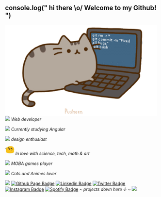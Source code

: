 ## console.log(" hi there \\o/ Welcome to my Github! ")

<img align="left" width="500" src="https://github.com/Julia-Alberici/Julia-Alberici/blob/main/Assets/pusheencode.gif"/>


<p></a><img src="https://media.giphy.com/media/WUlplcMpOCEmTGBtBW/giphy.gif" width="60"><em> Web developer</em></p>
<p></a><img src="https://github.com/anathayna/anathayna/blob/master/assets/bmo.gif?raw=1" width="50"/> <em>  Currently studying Angular </em></p>
<p></a><img src="https://github.com/anathayna/anathayna/blob/master/assets/enthusiast.gif?raw=1" width="45"/> <em>design enthusiast</em></p>
<p></a><img src="https://github.com/anathayna/anathayna/blob/master/assets/happy.gif?raw=1" width="30"/> <em> In love with science, tech, math & art</em></p>
<p></a><img src="https://github.com/anathayna/anathayna/blob/master/assets/coin.gif?raw=1" width="30"/> <em> MOBA games player</em></p>
<p></a><img src="https://github.com/anathayna/anathayna/blob/master/assets/nyancat.gif?raw=1" width="50"/> <em> Cats and Animes lover</em></p>

<img src="https://media.giphy.com/media/VgCDAzcKvsR6OM0uWg/giphy.gif" width="50"> [![Github Page Badge](https://img.shields.io/badge/-Github_Page-000?style=flat-square&logo=Github&logoColor=white&link=https://https://github.com/Julia-Alberici)](https://github.com/Julia-Alberici)
[![Linkedin Badge](https://img.shields.io/badge/-LinkedIn-blue?style=flat-square&logo=Linkedin&logoColor=white&link=https://www.linkedin.com/in/julia-alberici-787109237/)](https://www.linkedin.com/in/julia-alberici-787109237/)
[![Twitter Badge](https://img.shields.io/badge/-Twitter-1ca0f1?style=flat-square&labelColor=1ca0f1&logo=twitter&logoColor=white&link=https://twitter.com/Julia_PDG)](https://twitter.com/Julia_PDG)
[![Instagram Badge](https://img.shields.io/badge/-Instagram-c039a6?style=flat-square&labelColor=c039a6&logo=instagram&logoColor=white&link=https://instagram.com/julia.alberici/)](https://instagram.com/julia.alberici/)
[![Spotify Badge](https://img.shields.io/badge/-Spotify-1db954?style=flat-square&labelColor=1db954&logo=spotify&logoColor=white&link=https://open.spotify.com/user/22p5jikseprp4hpvrodd6mqiy)](https://open.spotify.com/user/22p5jikseprp4hpvrodd6mqiy) <em> ~ projects down here ↓ ~ </a><img src="https://github.com/anathayna/anathayna/blob/master/assets/salt.gif?raw=1" width="55"/></em>

